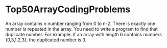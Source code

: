 # Top50ArrayCodingProblems

An array contains n number ranging from 0 to n-2. There is exactly one number is repeated in the array. You need to write a program to find that duplicate number. For example. if an array with length 6 contains numbers {0,3,1,2,3}, the duplicated number is 3.  
